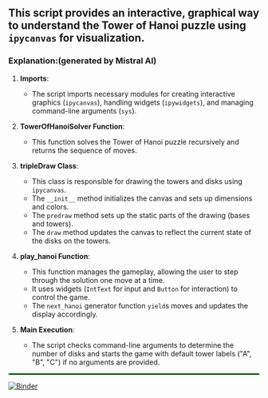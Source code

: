 ## This script provides an interactive, graphical way to understand the Tower of Hanoi puzzle using `ipycanvas` for visualization.

### Explanation:(generated by Mistral AI)

1. **Imports**:
   - The script imports necessary modules for creating interactive graphics (`ipycanvas`), handling widgets (`ipywidgets`), and managing command-line arguments (`sys`).

2. **TowerOfHanoiSolver Function**:
   - This function solves the Tower of Hanoi puzzle recursively and returns the sequence of moves.

3. **tripleDraw Class**:
   - This class is responsible for drawing the towers and disks using `ipycanvas`.
   - The `__init__` method initializes the canvas and sets up dimensions and colors.
   - The `predraw` method sets up the static parts of the drawing (bases and towers).
   - The `draw` method updates the canvas to reflect the current state of the disks on the towers.

4. **play_hanoi Function**:
   - This function manages the gameplay, allowing the user to step through the solution one move at a time.
   - It uses widgets (`IntText` for input and `Button` for interaction) to control the game.
   - The `next_hanoi` generator function `yield`s moves and updates the display accordingly.

5. **Main Execution**:
   - The script checks command-line arguments to determine the number of disks and starts the game with default tower labels ("A", "B", "C") if no arguments are provided.

<hr style="border: 1px solid green;  border-radius: 2px;   margin-top: 0px; margin-bottom: 0px;">

[![Binder](https://mybinder.org/badge_logo.svg)](https://mybinder.org/v2/gh/sergio53/pypi.git/HEAD?urlpath=%2Fdoc%2Ftree%2Fhanoi%2Fhanoi_ipycanvas%2FHanoi_ipycanvas.ipynb)
